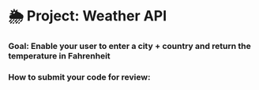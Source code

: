 # 🌦 Project: Weather API

### Goal: Enable your user to enter a city + country and return the temperature in Fahrenheit

### How to submit your code for review: